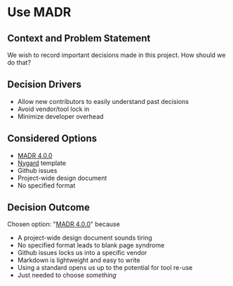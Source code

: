 # Use MADR

## Context and Problem Statement

We wish to record important decisions made in this project. How should we do
that?

## Decision Drivers

* Allow new contributors to easily understand past decisions
* Avoid vendor/tool lock in
* Minimize developer overhead

## Considered Options

* [MADR 4.0.0](https://adr.github.io/madr/)
* [Nygard](https://cognitect.com/blog/2011/11/15/documenting-architecture-decisions.html)
  template
* Github issues
* Project-wide design document
* No specified format

## Decision Outcome

Chosen option: "[MADR 4.0.0](https://adr.github.io/madr/)" because

- A project-wide design document sounds tiring
- No specified format leads to blank page syndrome
- Github issues locks us into a specific vendor
- Markdown is lightweight and easy to write
- Using a standard opens us up to the potential for tool re-use
- Just needed to choose *something*
